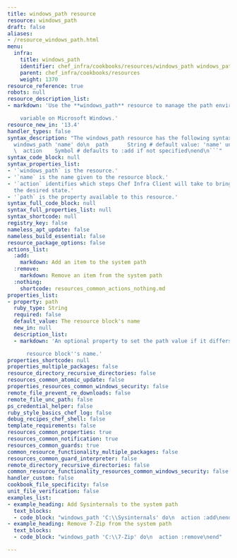```yaml
---
title: windows_path resource
resource: windows_path
draft: false
aliases:
- /resource_windows_path.html
menu:
  infra:
    title: windows_path
    identifier: chef_infra/cookbooks/resources/windows_path windows_path
    parent: chef_infra/cookbooks/resources
    weight: 1370
resource_reference: true
robots: null
resource_description_list:
- markdown: 'Use the **windows_path** resource to manage the path environment

    variable on Microsoft Windows.'
resource_new_in: '13.4'
handler_types: false
syntax_description: "The windows_path resource has the following syntax:\n\n``` ruby\n\
  windows_path 'name' do\n  path      String # default value: 'name' unless specified\n\
  \  action    Symbol # defaults to :add if not specified\nend\n```"
syntax_code_block: null
syntax_properties_list:
- '`windows_path` is the resource.'
- '`name` is the name given to the resource block.'
- '`action` identifies which steps Chef Infra Client will take to bring the node into
  the desired state.'
- '`path` is the property available to this resource.'
syntax_full_code_block: null
syntax_full_properties_list: null
syntax_shortcode: null
registry_key: false
nameless_apt_update: false
nameless_build_essential: false
resource_package_options: false
actions_list:
  :add:
    markdown: Add an item to the system path
  :remove:
    markdown: Remove an item from the system path
  :nothing:
    shortcode: resources_common_actions_nothing.md
properties_list:
- property: path
  ruby_type: String
  required: false
  default_value: The resource block's name
  new_in: null
  description_list:
  - markdown: 'An optional property to set the path value if it differs from the

      resource block''s name.'
properties_shortcode: null
properties_multiple_packages: false
resource_directory_recursive_directories: false
resources_common_atomic_update: false
properties_resources_common_windows_security: false
remote_file_prevent_re_downloads: false
remote_file_unc_path: false
ps_credential_helper: false
ruby_style_basics_chef_log: false
debug_recipes_chef_shell: false
template_requirements: false
resources_common_properties: true
resources_common_notification: true
resources_common_guards: true
common_resource_functionality_multiple_packages: false
resources_common_guard_interpreter: false
remote_directory_recursive_directories: false
common_resource_functionality_resources_common_windows_security: false
handler_custom: false
cookbook_file_specificity: false
unit_file_verification: false
examples_list:
- example_heading: Add Sysinternals to the system path
  text_blocks:
  - code_block: "windows_path 'C:\\Sysinternals' do\n  action :add\nend"
- example_heading: Remove 7-Zip from the system path
  text_blocks:
  - code_block: "windows_path 'C:\\7-Zip' do\n  action :remove\nend"

---
```

